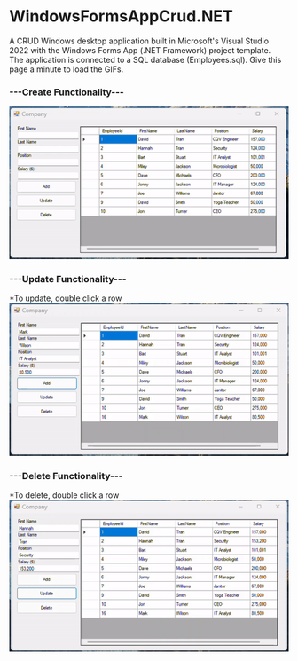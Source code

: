 # WindowsFormsAppCrud.NET  
A CRUD Windows desktop application built in Microsoft's Visual Studio 2022 with the Windows Forms App (.NET Framework) project template.  
The application is connected to a SQL database (Employees.sql).  Give this page a minute to load the GIFs.

### ---Create Functionality---
![](https://github.com/david125tran/WindowsFormsAppCrud.NET/blob/main/GIFs/create-gif.gif)  

### ---Update Functionality---
*To update, double click a row  
![](https://github.com/david125tran/WindowsFormsAppCrud.NET/blob/main/GIFs/update-gif.gif)  

### ---Delete Functionality---
*To delete, double click a row  
![](https://github.com/david125tran/WindowsFormsAppCrud.NET/blob/main/GIFs/delete-gif.gif) 
